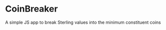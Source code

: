 CoinBreaker
===========

A simple JS app to break Sterling values into the minimum constituent coins
